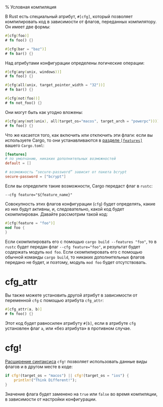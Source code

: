 % Условная компиляция

В Rust есть специальный атрибут, `#[cfg]`, который позволяет компилировать код в
зависимости от флагов, переданных компилятору. Он имеет две формы:

```rust
#[cfg(foo)]
# fn foo() {}

#[cfg(bar = "baz")]
# fn bar() {}
```

Над атрибутами конфигурации определены логические операции:

```rust
#[cfg(any(unix, windows))]
# fn foo() {}

#[cfg(all(unix, target_pointer_width = "32"))]
# fn bar() {}

#[cfg(not(foo))]
# fn not_foo() {}
```

Они могут быть как угодно вложены:

```rust
#[cfg(any(not(unix), all(target_os="macos", target_arch = "powerpc")))]
# fn foo() {}
```

Что же касается того, как включить или отключить эти флаги: если вы используете
Cargo, то они устанавливаются в [разделе `[features]`][features] вашего
`Cargo.toml`:

[features]: http://doc.crates.io/manifest.html#the-[features]-section

```toml
[features]
# по умолчанию, никаких дополнительных возможностей
default = []

# возможность “secure-password” зависит от пакета bcrypt
secure-password = ["bcrypt"]
```

Если вы определите такие возможности, Cargo передаст флаг в `rustc`:

```text
--cfg feature="${feature_name}"
```

Совокупность этих флагов конфигурации (`cfg`) будет определять, какие из них
будут активны, и, следовательно, какой код будет скомпилирован. Давайте
рассмотрим такой код:

```rust
#[cfg(feature = "foo")]
mod foo {
}
```

Если скомпилировать его с помощью `cargo build --features "foo"`, то в `rustc`
будет передан флаг `--cfg feature="foo"`, и результат будет содержать
модуль `mod foo`. Если скомпилировать его с помощью обычной команды `cargo
build`, то никаких дополнительных флагов передано не будет, и поэтому, модуль
`mod foo` будет отсутствовать.

# cfg_attr

Вы также можете установить другой атрибут в зависимости от переменной `cfg` с
помощью атрибута `cfg_attr`:

```rust
#[cfg_attr(a, b)]
# fn foo() {}
```

Этот код будет равносилен атрибуту `#[b]`, если в атрибуте `cfg` установлен флаг
`a`, или «без атрибута» в противном случае.

# cfg!

[Расширение синтаксиса][compilerplugins] `cfg!` позволяет использовать данные
виды флагов и в другом месте в коде:

```rust
if cfg!(target_os = "macos") || cfg!(target_os = "ios") {
    println!("Think Different!");
}
```

[compilerplugins]: compiler-plugins.html

Значение флага будет заменено на `true` или `false` во время компиляции, в
зависимости от настройки конфигурации.
